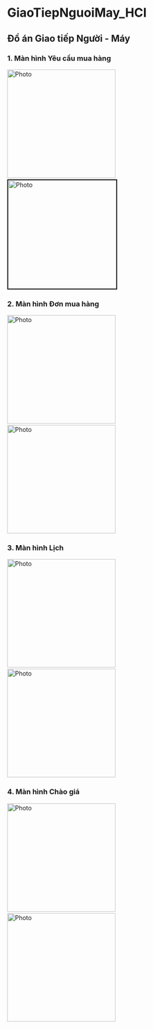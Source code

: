 # GiaoTiepNguoiMay_HCI
## Đồ án Giao tiếp Người - Máy
 
### 1. Màn hình Yêu cầu mua hàng
 
<img src="https://user-images.githubusercontent.com/51352139/108974274-e18ae100-76b7-11eb-99ce-373ac75f658d.jpg" alt="Photo" width="250" /> &nbsp;&nbsp;&nbsp;&nbsp; <img src="https://user-images.githubusercontent.com/51352139/108974798-64ac3700-76b8-11eb-95f6-a11efa14fe40.jpg" alt="Photo" width="250" border="2" />



### 2. Màn hình Đơn mua hàng

<img src="https://user-images.githubusercontent.com/51352139/108971657-1ba6b380-76b5-11eb-9f74-995cb666ebec.jpg" alt="Photo" width="250" /> &nbsp;&nbsp;&nbsp;&nbsp; <img src="https://user-images.githubusercontent.com/51352139/108971655-1ba6b380-76b5-11eb-9af7-90e289ce50cf.jpg" alt="Photo" width="250" />



### 3. Màn hình Lịch

<img src="https://user-images.githubusercontent.com/51352139/108971651-1a758680-76b5-11eb-99c2-c44fb100f74b.jpg" alt="Photo" width="250" /> &nbsp;&nbsp;&nbsp;&nbsp; <img src="https://user-images.githubusercontent.com/51352139/108971649-1a758680-76b5-11eb-8763-3ff8e4d7c345.jpg" alt="Photo" width="250" />



### 4. Màn hình Chào giá

<img src="https://user-images.githubusercontent.com/51352139/108971644-19dcf000-76b5-11eb-91e9-746f8062dbaa.jpg" alt="Photo" width="250" /> &nbsp;&nbsp;&nbsp;&nbsp; <img src="https://user-images.githubusercontent.com/51352139/108971639-18132c80-76b5-11eb-8eb5-95fe699f1e5a.jpg" alt="Photo" width="250" />


